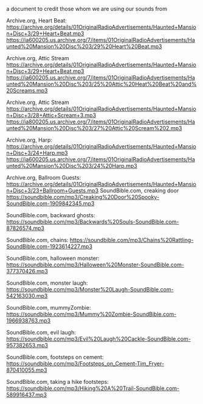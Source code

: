 a document to credit those whom we are using our sounds from

Archive.org, Heart Beat: https://archive.org/details/01OriginalRadioAdvertisements/Haunted+Mansion+Disc+3/29+Heart+Beat.mp3
https://ia600205.us.archive.org/7/items/01OriginalRadioAdvertisements/Haunted%20Mansion%20Disc%203/29%20Heart%20Beat.mp3

Archive.org, Attic Stream https://archive.org/details/01OriginalRadioAdvertisements/Haunted+Mansion+Disc+3/29+Heart+Beat.mp3
https://ia600205.us.archive.org/7/items/01OriginalRadioAdvertisements/Haunted%20Mansion%20Disc%203/25%20Attic%20Heat%20Beat%20and%20Screams.mp3

Archive.org, Attic Stream https://archive.org/details/01OriginalRadioAdvertisements/Haunted+Mansion+Disc+3/28+Attic+Scream+3.mp3 
https://ia800205.us.archive.org/7/items/01OriginalRadioAdvertisements/Haunted%20Mansion%20Disc%203/27%20Attic%20Scream%202.mp3

Archive.org, Harp: https://archive.org/details/01OriginalRadioAdvertisements/Haunted+Mansion+Disc+3/24+Harp.mp3
https://ia600205.us.archive.org/7/items/01OriginalRadioAdvertisements/Haunted%20Mansion%20Disc%203/24%20Harp.mp3

Archive.org, Ballroom Guests: https://archive.org/details/01OriginalRadioAdvertisements/Haunted+Mansion+Disc+3/23+Ballroom+Guests.mp3
SoundBible.com, creaking door https://soundbible.com/mp3/Creaking%20Door%20Spooky-SoundBible.com-1909842345.mp3

SoundBible.com, backward ghosts: https://soundbible.com/mp3/Backwards%20Souls-SoundBible.com-87826574.mp3

SoundBible.com, chains: https://soundbible.com/mp3/Chains%20Rattling-SoundBible.com-1923614227.mp3

SoundBible.com, halloween monster: https://soundbible.com/mp3/Halloween%20Monster-SoundBible.com-377370426.mp3

SoundBible.com, monster laugh: https://soundbible.com/mp3/Monster%20Laugh-SoundBible.com-542163030.mp3

SoundBible.com, mummyZombie: https://soundbible.com/mp3/Mummy%20Zombie-SoundBible.com-1966938763.mp3

SoundBible.com, evil laugh: https://soundbible.com/mp3/Evil%20Laugh%20Cackle-SoundBible.com-957382653.mp3

SoundBible.com, footsteps on cement: https://soundbible.com/mp3/Footsteps_on_Cement-Tim_Fryer-870410055.mp3

SoundBible.com, taking a hike footsteps: https://soundbible.com/mp3/Hiking%20A%20Trail-SoundBible.com-589916437.mp3
